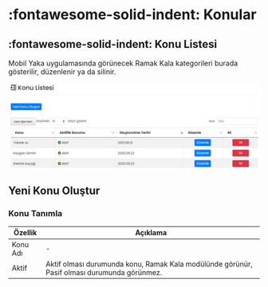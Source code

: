# :fontawesome-solid-indent: Konular

## :fontawesome-solid-indent: Konu Listesi

Mobil Yaka uygulamasında görünecek Ramak Kala kategorileri burada gösterilir, düzenlenir ya da silinir.

![](./images/konuListesi.png)

## Yeni Konu Oluştur

### Konu Tanımla

| Özellik              | Açıklama                                                     |
| -------------------- | ------------------------------------------------------------ |
| Konu Adı             | -                                                            |
| Aktif                | Aktif olması durumunda konu, Ramak Kala modülünde görünür, Pasif olması durumunda görünmez. |

